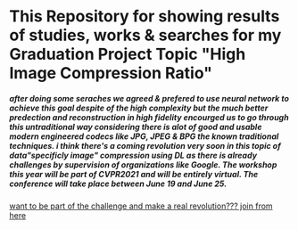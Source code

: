 # This Repository for showing results of studies, works & searches for my Graduation Project Topic "High Image Compression Ratio"

##### after doing some seraches we agreed & prefered to use neural network to achieve this goal despite of the high complexity but the much better predection and reconstruction in high fidelity encourged us to go through this untraditional way considering there is alot of good and usable modern engineered codecs like JPG, JPEG & BPG the known traditional techniques. i think there's a coming revolution very soon in this topic of data"specificly image" compression using DL as there is already challenges by supervision of organizations like Google. The workshop this year will be part of CVPR2021 and will be entirely virtual. The conference will take place between June 19 and June 25.

[want to be part of the challenge and make a real revolution??? join from here](http://compression.cc)
